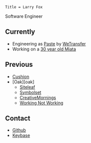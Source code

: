 ~~~
Title = Larry Fox
~~~

Software Engineer

## Currently

- Engineering as [Paste] by [WeTransfer]
- Working on a [30 year old Miata]

## Previous

- [Cushion](https://cushionapp.com)
- [Oak][oak]
  - [Siteleaf](https://siteleaf.com)
  - [Symbolset](https://symbolset.com)
  - [CreativeMornings](https://creativemornings.com)
  - [Working Not Working](https://workingnotworking.com)

## Contact

- [Github](https://github.com/larryfox)
- [Keybase](https://keybase.io/lf)


[Paste]: https://paste.bywetransfer.com
[WeTransfer]: https://wetransfer.com
[30 year old Miata]: /miata

